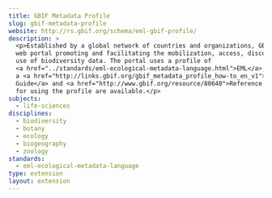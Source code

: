 ```yaml
---
title: GBIF Metadata Profile
slug: gbif-metadata-profile
website: http://rs.gbif.org/schema/eml-gbif-profile/
description: >
  <p>Established by a global network of countries and organizations, GBIF is a
  web portal promoting and facilitating the mobilization, access, discovery and
  use of biodiversity data. The portal uses a profile of
  <a href="../standards/eml-ecological-metadata-language.html">EML</a>;
  a <a href="http://links.gbif.org/gbif_metadata_profile_how-to_en_v1">How-to
  Guide</a> and <a href="http://www.gbif.org/resource/80640">Reference Guide</a>
  for using the profile are available.</p>
subjects:
  - life-sciences
disciplines:
  - biodiversity
  - botany
  - ecology
  - biogeography
  - zoology
standards:
  - eml-ecological-metadata-language
type: extension
layout: extension
---
```

